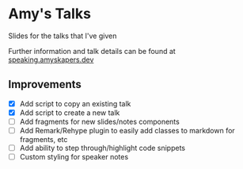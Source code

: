 # Amy's Talks

Slides for the talks that I've given

Further information and talk details can be found at [speaking.amyskapers.dev](https://speaking.amyskapers.dev)

## Improvements

- [x] Add script to copy an existing talk
- [x] Add script to create a new talk
- [ ] Add fragments for new slides/notes components
- [ ] Add Remark/Rehype plugin to easily add classes to markdown for fragments, etc
- [ ] Add ability to step through/highlight code snippets
- [ ] Custom styling for speaker notes